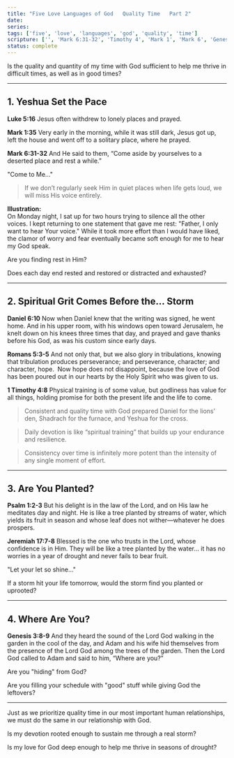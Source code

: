```yaml
---
title: "Five Love Languages of God   Quality Time   Part 2"
date: 
series: 
tags: ['five', 'love', 'languages', 'god', 'quality', 'time']
scripture: ['', 'Mark 6:31-32', 'Timothy 4', 'Mark 1', 'Mark 6', 'Genesis 3', 'Daniel 6', 'Psalm 1', 'Psalm 1:2-3', 'Jeremiah 17', 'Romans 5', 'Jeremiah 17:7-8', '1', 'Genesis 3:8-9', 'Luke 5', 'Romans 5:3-5']
status: complete
---
```



Is the quality and quantity of my time with God sufficient to help me thrive in difficult times, as well as in good times?

---

## 1. Yeshua Set the Pace

**Luke 5:16** 
Jesus often withdrew to lonely places and prayed.

**Mark 1:35**
Very early in the morning, while it was still dark, Jesus got up, left the house and went off to a solitary place, where he prayed.

**Mark 6:31-32**
And He said to them, “Come aside by yourselves to a deserted place and rest a while.” 

"Come to Me..."

> If we don’t regularly seek Him in quiet places when life gets loud, we will miss His voice entirely.

**Illustration:**  
On Monday night, I sat up for two hours trying to silence all the other voices. I kept returning to one statement that gave me rest: "Father, I only want to hear Your voice." While it took more effort than I would have liked, the clamor of worry and fear eventually became soft enough for me to hear my God speak.

Are you finding rest in Him?

Does each day end rested and restored or distracted and exhausted?

---

## 2. Spiritual Grit Comes Before the... Storm

**Daniel 6:10** 
Now when Daniel knew that the writing was signed, he went home. And in his upper room, with his windows open toward Jerusalem, he knelt down on his knees three times that day, and prayed and gave thanks before his God, as was his custom since early days.

**Romans 5:3-5**
And not only that, but we also glory in tribulations, knowing that tribulation produces perseverance; and perseverance, character; and character, hope.  Now hope does not disappoint, because the love of God has been poured out in our hearts by the Holy Spirit who was given to us.

**1 Timothy 4:8**
Physical training is of some value, but godliness has value for all things, holding promise for both the present life and the life to come.

> Consistent and quality time with God prepared Daniel for the lions' den, Shadrach for the furnace, and Yeshua for the cross.

> Daily devotion is like “spiritual training” that builds up your endurance and resilience.

> Consistency over time is infinitely more potent than the intensity of any single moment of effort.

---

## 3. Are You Planted?

**Psalm 1:2-3**
But his delight is in the law of the Lord, and on His law he meditates day and night. He is like a tree planted by streams of water, which yields its fruit in season and whose leaf does not wither—whatever he does prospers.

**Jeremiah 17:7-8**
Blessed is the one who trusts in the Lord, whose confidence is in Him. They will be like a tree planted by the water… it has no worries in a year of drought and never fails to bear fruit.

"Let your let so shine..."

If a storm hit your life tomorrow, would the storm find you planted or uprooted?

---

## 4. Where Are You?

**Genesis 3:8-9**
And they heard the sound of the Lord God walking in the garden in the cool of the day, and Adam and his wife hid themselves from the presence of the Lord God among the trees of the garden. Then the Lord God called to Adam and said to him, “Where are you?”

Are you "hiding" from God?

Are you filling your schedule with "good" stuff while giving God the leftovers?

---


Just as we prioritize quality time in our most important human relationships, we must do the same in our relationship with God.

Is my devotion rooted enough to sustain me through a real storm?

Is my love for God deep enough to help me thrive in seasons of drought?
